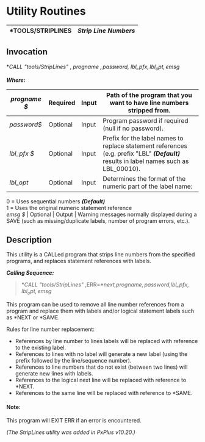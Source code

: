 # Utility Routines

***TOOLS/STRIPLINES** |  **_Strip Line Numbers_**  
---|---  
  
## Invocation

**CALL "*tools/StripLines"** , _progname_ _$, password$, lbl_pfx$, lbl_opt, emsg$_

**_Where:_**

_progname_ _$_ |  Required |  Input |  Path of the program that you want to have line numbers stripped from.  
---|---|---|---  
_password$_ |  Optional |  Input |  Program password if required (null if no password).  
_lbl_pfx_ _$_ |  Optional |  Input |  Prefix for the label names to replace statement references (e.g. prefix "LBL" **_(Default)_** results in label names such as LBL_00010).  
_lbl_opt_ |  Optional |  Input |  Determines the format of the numeric part of the label name:  
  
0 = Uses sequential numbers **_(Default)_**  
1 = Uses the original numeric statement reference  
_emsg_ _$_ |  Optional |  Output |  Warning messages normally displayed during a SAVE (such as missing/duplicate labels, number of program errors, etc.).  
  
## Description

This utility is a CALLed program that strips line numbers from the specified programs, and replaces statement references with labels.

**_Calling Sequence:_**

> **CALL "*tools/StripLines"** ,ERR=*_next,progname$,password$,lbl_pfx$,lbl_opt,emsg$_

This program can be used to remove all line number references from a program and replace them with labels and/or logical statement labels such as *NEXT or *SAME.

Rules for line number replacement:

  * References by line number to lines labels will be replaced with reference to the existing label.
  * References to lines with no label will generate a new label (using the prefix followed by the line/sequence number).
  * References to line numbers that do not exist (between two lines) will generate new lines with labels.
  * References to the logical next line will be replaced with reference to *NEXT.
  * References to the same line will be replaced with reference to *SAME.



#### **Note:**  
This program will EXIT ERR if an error is encountered.

_(The StripLines utility was added in PxPlus v10.20.)_
